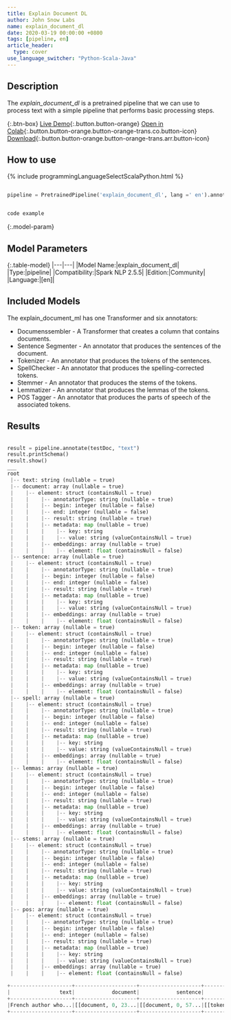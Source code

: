```yaml
---
title: Explain Document DL
author: John Snow Labs
name: explain_document_dl
date: 2020-03-19 00:00:00 +0800
tags: [pipeline, en]
article_header:
  type: cover
use_language_switcher: "Python-Scala-Java"
---
```


## Description
The *explain_document_dl* is a pretrained pipeline that we can use to process text with a simple pipeline that performs basic processing steps.

{:.btn-box}
[Live Demo](){:.button.button-orange}
[Open in Colab](https://colab.research.google.com/github/JohnSnowLabs/spark-nlp-workshop/blob/master/jupyter/annotation/english/explain-document-ml/explain_document_ml.ipynb){:.button.button-orange.button-orange-trans.co.button-icon}
[Download](https://s3.amazonaws.com/auxdata.johnsnowlabs.com/public/models/explain_document_dl_en_2.4.3_2.4_1584626657780.zip){:.button.button-orange.button-orange-trans.arr.button-icon}

## How to use

{% include programmingLanguageSelectScalaPython.html %}

```python

pipeline = PretrainedPipeline('explain_document_dl', lang =' en').annotate(' Hello world!')
```

```scala

code example
```

{:.model-param}
## Model Parameters

{:.table-model}
|---|---|
|Model Name:|explain_document_dl|
|Type:|pipeline|
|Compatibility:|Spark NLP 2.5.5|
|Edition:|Community|
|Language:|[en]|


## Included Models 
The explain_document_ml has one Transformer and six annotators: 
- Documenssembler - A Transformer that creates a column that contains documents. 
- Sentence Segmenter - An annotator that produces the sentences of the document. 
- Tokenizer - An annotator that produces the tokens of the sentences. 
- SpellChecker - An annotator that produces the spelling-corrected tokens. 
- Stemmer - An annotator that produces the stems of the tokens. 
- Lemmatizer - An annotator that produces the lemmas of the tokens. 
- POS Tagger - An annotator that produces the parts of speech of the associated tokens.

## Results

```python

result = pipeline.annotate(testDoc, "text")
result.printSchema()
result.show()
___
root
 |-- text: string (nullable = true)
 |-- document: array (nullable = true)
 |    |-- element: struct (containsNull = true)
 |    |    |-- annotatorType: string (nullable = true)
 |    |    |-- begin: integer (nullable = false)
 |    |    |-- end: integer (nullable = false)
 |    |    |-- result: string (nullable = true)
 |    |    |-- metadata: map (nullable = true)
 |    |    |    |-- key: string
 |    |    |    |-- value: string (valueContainsNull = true)
 |    |    |-- embeddings: array (nullable = true)
 |    |    |    |-- element: float (containsNull = false)
 |-- sentence: array (nullable = true)
 |    |-- element: struct (containsNull = true)
 |    |    |-- annotatorType: string (nullable = true)
 |    |    |-- begin: integer (nullable = false)
 |    |    |-- end: integer (nullable = false)
 |    |    |-- result: string (nullable = true)
 |    |    |-- metadata: map (nullable = true)
 |    |    |    |-- key: string
 |    |    |    |-- value: string (valueContainsNull = true)
 |    |    |-- embeddings: array (nullable = true)
 |    |    |    |-- element: float (containsNull = false)
 |-- token: array (nullable = true)
 |    |-- element: struct (containsNull = true)
 |    |    |-- annotatorType: string (nullable = true)
 |    |    |-- begin: integer (nullable = false)
 |    |    |-- end: integer (nullable = false)
 |    |    |-- result: string (nullable = true)
 |    |    |-- metadata: map (nullable = true)
 |    |    |    |-- key: string
 |    |    |    |-- value: string (valueContainsNull = true)
 |    |    |-- embeddings: array (nullable = true)
 |    |    |    |-- element: float (containsNull = false)
 |-- spell: array (nullable = true)
 |    |-- element: struct (containsNull = true)
 |    |    |-- annotatorType: string (nullable = true)
 |    |    |-- begin: integer (nullable = false)
 |    |    |-- end: integer (nullable = false)
 |    |    |-- result: string (nullable = true)
 |    |    |-- metadata: map (nullable = true)
 |    |    |    |-- key: string
 |    |    |    |-- value: string (valueContainsNull = true)
 |    |    |-- embeddings: array (nullable = true)
 |    |    |    |-- element: float (containsNull = false)
 |-- lemmas: array (nullable = true)
 |    |-- element: struct (containsNull = true)
 |    |    |-- annotatorType: string (nullable = true)
 |    |    |-- begin: integer (nullable = false)
 |    |    |-- end: integer (nullable = false)
 |    |    |-- result: string (nullable = true)
 |    |    |-- metadata: map (nullable = true)
 |    |    |    |-- key: string
 |    |    |    |-- value: string (valueContainsNull = true)
 |    |    |-- embeddings: array (nullable = true)
 |    |    |    |-- element: float (containsNull = false)
 |-- stems: array (nullable = true)
 |    |-- element: struct (containsNull = true)
 |    |    |-- annotatorType: string (nullable = true)
 |    |    |-- begin: integer (nullable = false)
 |    |    |-- end: integer (nullable = false)
 |    |    |-- result: string (nullable = true)
 |    |    |-- metadata: map (nullable = true)
 |    |    |    |-- key: string
 |    |    |    |-- value: string (valueContainsNull = true)
 |    |    |-- embeddings: array (nullable = true)
 |    |    |    |-- element: float (containsNull = false)
 |-- pos: array (nullable = true)
 |    |-- element: struct (containsNull = true)
 |    |    |-- annotatorType: string (nullable = true)
 |    |    |-- begin: integer (nullable = false)
 |    |    |-- end: integer (nullable = false)
 |    |    |-- result: string (nullable = true)
 |    |    |-- metadata: map (nullable = true)
 |    |    |    |-- key: string
 |    |    |    |-- value: string (valueContainsNull = true)
 |    |    |-- embeddings: array (nullable = true)
 |    |    |    |-- element: float (containsNull = false)

+--------------------+--------------------+--------------------+--------------------+--------------------+--------------------+--------------------+--------------------+
|                text|            document|            sentence|               token|               spell|              lemmas|               stems|                 pos|
+--------------------+--------------------+--------------------+--------------------+--------------------+--------------------+--------------------+--------------------+
|French author who...|[[document, 0, 23...|[[document, 0, 57...|[[token, 0, 5, Fr...|[[token, 0, 5, Fr...|[[token, 0, 5, Fr...|[[token, 0, 5, fr...|[[pos, 0, 5, JJ, ...|
+--------------------+--------------------+--------------------+--------------------+--------------------+--------------------+--------------------+--------------------+

```